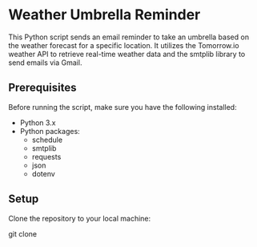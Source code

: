 # Weather Umbrella Reminder

This Python script sends an email reminder to take an umbrella based on the weather forecast for a specific location. It utilizes the Tomorrow.io weather API to retrieve real-time weather data and the smtplib library to send emails via Gmail.

## Prerequisites

Before running the script, make sure you have the following installed:

- Python 3.x
- Python packages:
  - schedule
  - smtplib
  - requests
  - json
  - dotenv

## Setup

Clone the repository to your local machine:
  
   git clone <repository-url>


